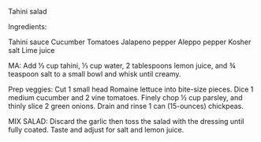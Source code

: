 
Tahini salad

Ingredients:

Tahini sauce 
Cucumber 
Tomatoes 
Jalapeno pepper 
Aleppo pepper 
Kosher salt
Lime juice

MA: Add ⅓ cup tahini, ⅓ cup water, 2 tablespoons lemon juice, and ¾ teaspoon salt to a small bowl and whisk until creamy.

Prep veggies: Cut 1 small head Romaine lettuce into bite-size pieces. Dice 1 medium cucumber and 2 vine tomatoes. Finely chop ½ cup parsley, and thinly slice 2 green onions. Drain and rinse 1 can (15-ounces) chickpeas.

MIX SALAD: Discard the garlic then toss the salad with the dressing until fully coated. Taste and adjust for salt and lemon juice.

